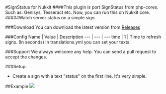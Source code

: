 #SignStatus for Nukkit
####This plugin is port SignStatus from php-cores. Such as: Genisys, Tesseract etc. Now, you can run this on Nukkit core.
#####Watch server status on a simple sign. 

###Download
You can download the latest version from [Releases](https://github.com/xpyctum/SignStatus-Nukkit/releases)

###Config
Name | Value | Description
--- | --- | ---
time | 1 | Time to refresh signs. (In seconds)
In translations.yml you can set your texts.

###Support
We always welcome any help. You can send a pull request to accept the changes.

###Setup:
 - Create a sign with a text "status" on the first line. It's very simple.

##Example
![](http://pp.userapi.com/c629126/v629126517/c928/E99LLIOTuTE.jpg)
